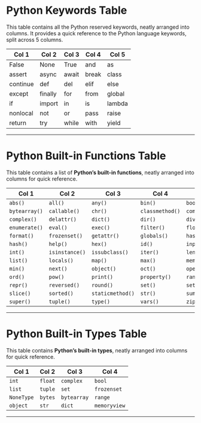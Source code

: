 # Python Keywords Table

This table contains all the Python reserved keywords, neatly arranged into columns. It provides a quick reference to the Python language keywords, split across 5 columns.

| Col 1     | Col 2     | Col 3    | Col 4    | Col 5    |
|-----------|-----------|----------|----------|----------|
| False     | None      | True     | and      | as       |
| assert    | async     | await    | break    | class    |
| continue  | def       | del      | elif     | else     |
| except    | finally   | for      | from     | global   |
| if        | import    | in       | is       | lambda   |
| nonlocal  | not       | or       | pass     | raise    |
| return    | try       | while    | with     | yield    |

---

# Python Built-in Functions Table
This table contains a list of **Python’s built-in functions**, neatly arranged into columns for quick reference.

| Col 1         | Col 2          | Col 3            | Col 4           | Col 5          |
| ------------- | -------------- | ---------------- | --------------- | -------------- |
| `abs()`       | `all()`        | `any()`          | `bin()`         | `bool()`       |
| `bytearray()` | `callable()`   | `chr()`          | `classmethod()` | `compile()`    |
| `complex()`   | `delattr()`    | `dict()`         | `dir()`         | `divmod()`     |
| `enumerate()` | `eval()`       | `exec()`         | `filter()`      | `float()`      |
| `format()`    | `frozenset()`  | `getattr()`      | `globals()`     | `hasattr()`    |
| `hash()`      | `help()`       | `hex()`          | `id()`          | `input()`      |
| `int()`       | `isinstance()` | `issubclass()`   | `iter()`        | `len()`        |
| `list()`      | `locals()`     | `map()`          | `max()`         | `memoryview()` |
| `min()`       | `next()`       | `object()`       | `oct()`         | `open()`       |
| `ord()`       | `pow()`        | `print()`        | `property()`    | `range()`      |
| `repr()`      | `reversed()`   | `round()`        | `set()`         | `setattr()`    |
| `slice()`     | `sorted()`     | `staticmethod()` | `str()`         | `sum()`        |
| `super()`     | `tuple()`      | `type()`         | `vars()`        | `zip()`        |

---

# Python Built-in Types Table
This table contains **Python’s built-in types**, neatly arranged into columns for quick reference.

| Col 1      | Col 2   | Col 3       | Col 4       |
| ---------- | ------- | ----------- | ----------- |
| `int`      | `float` | `complex`   | `bool`      |         
| `list`     | `tuple` | `set`       | `frozenset` |        
| `NoneType` | `bytes` | `bytearray` | `range`     |  
| `object`   | `str`   |  `dict`     | `memoryview`|              

---